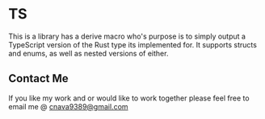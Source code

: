 # TS

This is a library has a derive macro who's purpose is to simply output a TypeScript
version of the Rust type its implemented for. It supports structs and enums, as well as nested versions
of either.

## Contact Me

If you like my work and or would like to work together please feel free to email me
@ cnava9389@gmail.com
